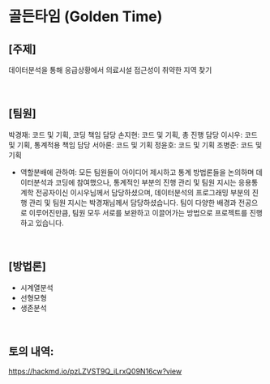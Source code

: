 # 골든타임 (Golden Time)

## [주제] 
데이터분석을 통해 응급상황에서 의료시설 접근성이 취약한 지역 찾기

<br>

## [팀원]
박경재: 코드 및 기획, 코딩 책임 담당
손지현: 코드 및 기획, 총 진행 담당
이시우: 코드 및 기획, 통계적용 책임 담당
서아론: 코드 및 기획 
정윤호: 코드 및 기획
조병준: 코드 및 기획

* 역할분배에 관하여: 모든 팀원들이 아이디어 제시하고 통계 방법론들을 논의하며 데이터분석과 코딩에 참여했으나, 통계적인 부분의 진행 관리 및 팀원 지시는 응용통계학 전공자이신 이시우님께서 담당하셨으며, 데이터분석의 프로그래밍 부분의 진행 관리 및 팀원 지시는 박경재님께서 담당하셨습니다. 팀이 다양한 배경과 전공으로 이루어진만큼, 팀원 모두 서로를 보완하고 이끌어가는 방법으로 프로젝트를 진행하고 있습니다.

<br>

## [방법론]
* 시계열분석
* 선형모형
* 생존분석

<br>

## 토의 내역:
https://hackmd.io/pzLZVST9Q_iLrxQ09N16cw?view